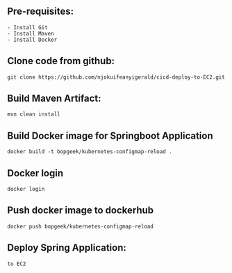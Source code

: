 Pre-requisites:
--------
    - Install Git
    - Install Maven
    - Install Docker
    
Clone code from github:
-------
    git clone https://github.com/njokuifeanyigerald/cicd-deploy-to-EC2.git
    
Build Maven Artifact:
-------
    mvn clean install
 
Build Docker image for Springboot Application
--------------
    docker build -t bopgeek/kubernetes-configmap-reload .
  
Docker login
-------------
    docker login
    
Push docker image to dockerhub
-----------
    docker push bopgeek/kubernetes-configmap-reload
    
Deploy Spring Application:
--------
    to EC2
    